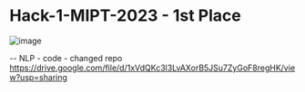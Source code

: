 # Hack-1-MIPT-2023 - 1st Place
![image](https://user-images.githubusercontent.com/67025630/235309841-748d924a-bc9f-4f07-8b52-aaec6952b981.png)

--
NLP - code - changed repo
https://drive.google.com/file/d/1xVdQKc3l3LvAXorB5JSu7ZyGoF8regHK/view?usp=sharing
